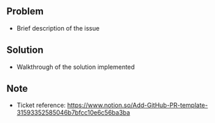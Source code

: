 ## Problem

- Brief description of the issue

## Solution

- Walkthrough of the solution implemented

## Note

- Ticket reference: https://www.notion.so/Add-GitHub-PR-template-31593352585046b7bfcc10e6c56ba3ba
